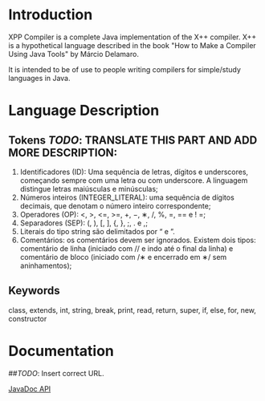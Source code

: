 # Introduction

XPP Compiler is a complete Java implementation of the X++ compiler. X++ is a hypothetical language described in the book "How to Make a Compiler Using Java Tools" by Márcio Delamaro. 

It is intended to be of use to people writing compilers for simple/study languages in Java.

# Language Description

## Tokens *TODO*: TRANSLATE THIS PART AND ADD MORE DESCRIPTION:

1. Identificadores (ID): Uma sequência de letras, dígitos e underscores, começando sempre com
uma letra ou com underscore. A linguagem distingue letras maiúsculas e minúsculas;
2. Números inteiros (INTEGER_LITERAL): uma sequência de dígitos decimais, que denotam o
número inteiro correspondente;
3. Operadores (OP): <, >, <=, >=, +, −, ∗, /, %, =, == e ! =;
4. Separadores (SEP): (, ), [, ], {, }, ;, . e ,;
5. Literais do tipo string são delimitados por “ e ”.
6. Comentários: os comentários devem ser ignorados. Existem dois tipos: comentário de linha
(iniciado com // e indo até o final da linha) e comentário de bloco (iniciado com /∗ e encerrado
em ∗/ sem aninhamentos);

## Keywords

class, extends, int, string, break, print, read, return, super, if, else, for, new, constructor

# Documentation
##*TODO*: Insert correct URL.

[JavaDoc API](insert_the_url_here)
